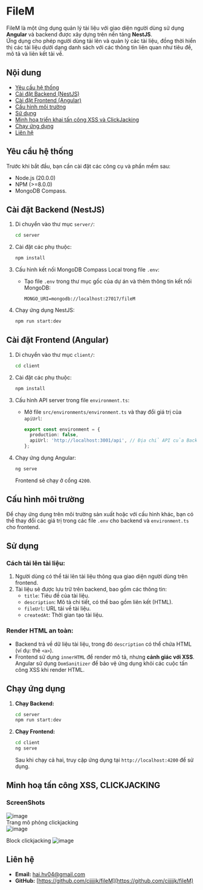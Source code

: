 # FileM

FileM là một ứng dụng quản lý tài liệu với giao diện người dùng sử dụng **Angular** và backend được xây dựng trên nền tảng **NestJS**.   
Ứng dụng cho phép người dùng tải lên và quản lý các tài liệu, đồng thời hiển thị các tài liệu dưới dạng danh sách với các thông tin liên quan như tiêu đề, mô tả và liên kết tải về.  

## Nội dung

- [Yêu cầu hệ thống](#yêu-cầu-hệ-thống)
- [Cài đặt Backend (NestJS)](#cài-đặt-backend-nestjs)
- [Cài đặt Frontend (Angular)](#cài-đặt-frontend-angular)
- [Cấu hình môi trường](#cấu-hình-môi-trường)
- [Sử dụng](#sử-dụng)  
- [Minh hoạ triển khai tấn công XSS và ClickJacking](#minh-hoạ-tấn-công-xss-clickjacking)  
- [Chạy ứng dụng](#chạy-ứng-dụng)
- [Liên hệ](#liên-hệ)

## Yêu cầu hệ thống

Trước khi bắt đầu, bạn cần cài đặt các công cụ và phần mềm sau:

- Node.js (20.0.0)
- NPM (>=8.0.0)
- MongoDB Compass.

## Cài đặt Backend (NestJS)

1. Di chuyển vào thư mục `server/`:
    ```bash
    cd server
    ```

2. Cài đặt các phụ thuộc:
    ```bash
    npm install
    ```

3. Cấu hình kết nối MongoDB Compass Local trong file `.env`:
    - Tạo file `.env` trong thư mục gốc của dự án và thêm thông tin kết nối MongoDB:
      ```
      MONGO_URI=mongodb://localhost:27017/fileM
      ```

4. Chạy ứng dụng NestJS:
    ```bash
    npm run start:dev
    ```

## Cài đặt Frontend (Angular)

1. Di chuyển vào thư mục `client/`:
    ```bash
    cd client
    ```

2. Cài đặt các phụ thuộc:
    ```bash
    npm install
    ```

3. Cấu hình API server trong file `environment.ts`:
    - Mở file `src/environments/environment.ts` và thay đổi giá trị của `apiUrl`:
      ```ts
      export const environment = {
        production: false,
        apiUrl: 'http://localhost:3001/api', // Địa chỉ API của Backend
      };
      ```

4. Chạy ứng dụng Angular:
    ```bash
    ng serve
    ```

   Frontend sẽ chạy ở cổng `4200`.

## Cấu hình môi trường

Để chạy ứng dụng trên môi trường sản xuất hoặc với cấu hình khác, bạn có thể thay đổi các giá trị trong các file `.env` cho backend và `environment.ts` cho frontend.

## Sử dụng

### Cách tải lên tài liệu:
1. Người dùng có thể tải lên tài liệu thông qua giao diện người dùng trên frontend.
2. Tài liệu sẽ được lưu trữ trên backend, bao gồm các thông tin:
   - `title`: Tiêu đề của tài liệu.
   - `description`: Mô tả chi tiết, có thể bao gồm liên kết (HTML).
   - `fileUrl`: URL tải về tài liệu.
   - `createdAt`: Thời gian tạo tài liệu.

### Render HTML an toàn:
- Backend trả về dữ liệu tài liệu, trong đó `description` có thể chứa HTML (ví dụ: thẻ `<a>`).
- Frontend sử dụng `innerHTML` để render mô tả, nhưng **cảnh giác với XSS**. Angular sử dụng `DomSanitizer` để bảo vệ ứng dụng khỏi các cuộc tấn công XSS khi render HTML.

## Chạy ứng dụng

1. **Chạy Backend:**
    ```bash
    cd server
    npm run start:dev
    ```

2. **Chạy Frontend:**
    ```bash
    cd client
    ng serve
    ```

   Sau khi chạy cả hai, truy cập ứng dụng tại `http://localhost:4200` để sử dụng.

## Minh hoạ tấn công XSS, CLICKJACKING  
### ScreenShots
![image](https://github.com/user-attachments/assets/db704d3b-15dd-4eae-b0e4-26558e3e88bf)  
Trang mô phỏng clickjacking  
![image](https://github.com/user-attachments/assets/c81bbf8c-af54-403f-96f3-da23cfe67f46)

Block clickjacking
![image](https://github.com/user-attachments/assets/73160574-a4c1-4d98-8afa-99c719fde331)


## Liên hệ

- **Email:** hai.hv04@gmail.com
- **GitHub:** [https://github.com/cjjjjjk/fileM](https://github.com/cjjjjjk/fileM)

